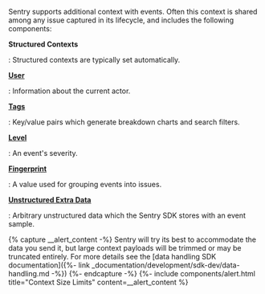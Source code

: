 Sentry supports additional context with events. Often this context is shared
among any issue captured in its lifecycle, and includes the following
components:

**Structured Contexts**

: Structured contexts are typically set automatically.

[**User**](#capturing-the-user)

: Information about the current actor.

[**Tags**](#tagging-events)

: Key/value pairs which generate breakdown charts and search filters.

[**Level**](#setting-the-level)

: An event's severity.

[**Fingerprint**](#setting-the-fingerprint)

: A value used for grouping events into issues.

[**Unstructured Extra Data**](#extra-context)

: Arbitrary unstructured data which the Sentry SDK stores with an event sample.

{% capture __alert_content -%}
Sentry will try its best to accommodate the data you send it, but large context
payloads will be trimmed or may be truncated entirely. For more details see the
[data handling SDK documentation]({%- link
_documentation/development/sdk-dev/data-handling.md -%})
{%- endcapture -%}
{%- include components/alert.html
  title="Context Size Limits"
  content=__alert_content
%}
